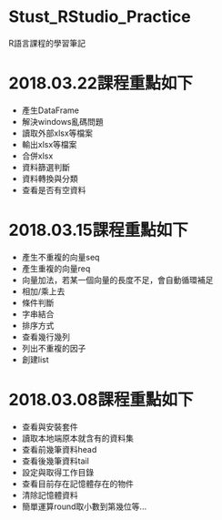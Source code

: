 # Stust_RStudio_Practice
R語言課程的學習筆記


# 2018.03.22課程重點如下
* 產生DataFrame
* 解決windows亂碼問題
* 讀取外部xlsx等檔案
* 輸出xlsx等檔案
* 合併xlsx
* 資料篩選判斷
* 資料轉換與分類
* 查看是否有空資料


# 2018.03.15課程重點如下
* 產生不重複的向量seq
* 產生重複的向量req
* 向量加法，若某一個向量的長度不足，會自動循環補足
* 相加/乘上去
* 條件判斷
* 字串結合
* 排序方式
* 查看幾行幾列
* 列出不重複的因子
* 創建list


# 2018.03.08課程重點如下
* 查看與安裝套件
* 讀取本地端原本就含有的資料集
* 查看前幾筆資料head
* 查看後幾筆資料tail
* 設定與取得工作目錄
* 查看目前存在記憶體存在的物件
* 清除記憶體資料
* 簡單運算round取小數到第幾位等...





